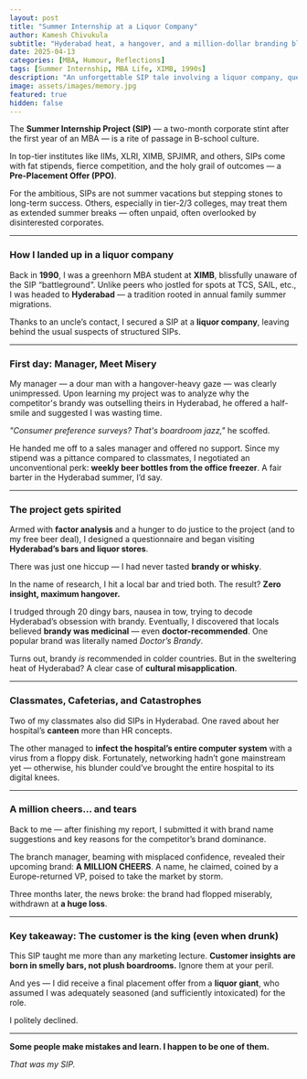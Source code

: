 ```yaml
---
layout: post
title: "Summer Internship at a Liquor Company"
author: Kamesh Chivukula
subtitle: "Hyderabad heat, a hangover, and a million-dollar branding blunder"
date: 2025-04-13
categories: [MBA, Humour, Reflections]
tags: [Summer Internship, MBA Life, XIMB, 1990s]
description: "An unforgettable SIP tale involving a liquor company, questionable market logic, free beer, and hard-earned lessons from Hyderabad’s bars."
image: assets/images/memory.jpg
featured: true
hidden: false
---
```


The **Summer Internship Project (SIP)** — a two-month corporate stint after the first year of an MBA — is a rite of passage in B-school culture.

In top-tier institutes like IIMs, XLRI, XIMB, SPJIMR, and others, SIPs come with fat stipends, fierce competition, and the holy grail of outcomes — a **Pre-Placement Offer (PPO)**.

For the ambitious, SIPs are not summer vacations but stepping stones to long-term success. Others, especially in tier-2/3 colleges, may treat them as extended summer breaks — often unpaid, often overlooked by disinterested corporates.

---

### How I landed up in a liquor company

Back in **1990**, I was a greenhorn MBA student at **XIMB**, blissfully unaware of the SIP “battleground”. Unlike peers who jostled for spots at TCS, SAIL, etc., I was headed to **Hyderabad** — a tradition rooted in annual family summer migrations.

Thanks to an uncle’s contact, I secured a SIP at a **liquor company**, leaving behind the usual suspects of structured SIPs.

---

### First day: Manager, Meet Misery

My manager — a dour man with a hangover-heavy gaze — was clearly unimpressed. Upon learning my project was to analyze why the competitor's brandy was outselling theirs in Hyderabad, he offered a half-smile and suggested I was wasting time.

_"Consumer preference surveys? That's boardroom jazz,"_ he scoffed.

He handed me off to a sales manager and offered no support. Since my stipend was a pittance compared to classmates, I negotiated an unconventional perk: **weekly beer bottles from the office freezer**. A fair barter in the Hyderabad summer, I’d say.

---

### The project gets spirited

Armed with **factor analysis** and a hunger to do justice to the project (and to my free beer deal), I designed a questionnaire and began visiting **Hyderabad’s bars and liquor stores**.

There was just one hiccup — I had never tasted **brandy or whisky**.

In the name of research, I hit a local bar and tried both. The result? **Zero insight, maximum hangover.**

I trudged through 20 dingy bars, nausea in tow, trying to decode Hyderabad’s obsession with brandy. Eventually, I discovered that locals believed **brandy was medicinal** — even **doctor-recommended**. One popular brand was literally named _Doctor’s Brandy_.

Turns out, brandy _is_ recommended in colder countries. But in the sweltering heat of Hyderabad? A clear case of **cultural misapplication**.

---

### Classmates, Cafeterias, and Catastrophes

Two of my classmates also did SIPs in Hyderabad. One raved about her hospital’s **canteen** more than HR concepts.

The other managed to **infect the hospital’s entire computer system** with a virus from a floppy disk. Fortunately, networking hadn’t gone mainstream yet — otherwise, his blunder could’ve brought the entire hospital to its digital knees.

---

### A million cheers... and tears

Back to me — after finishing my report, I submitted it with brand name suggestions and key reasons for the competitor’s brand dominance.

The branch manager, beaming with misplaced confidence, revealed their upcoming brand: **A MILLION CHEERS**. A name, he claimed, coined by a Europe-returned VP, poised to take the market by storm.

Three months later, the news broke: the brand had flopped miserably, withdrawn at **a huge loss**.

---

### Key takeaway: The customer is the king (even when drunk)

This SIP taught me more than any marketing lecture. **Customer insights are born in smelly bars, not plush boardrooms.** Ignore them at your peril.

And yes — I did receive a final placement offer from a **liquor giant**, who assumed I was adequately seasoned (and sufficiently intoxicated) for the role.

I politely declined.

---

**Some people make mistakes and learn. I happen to be one of them.**

_That was my SIP._
